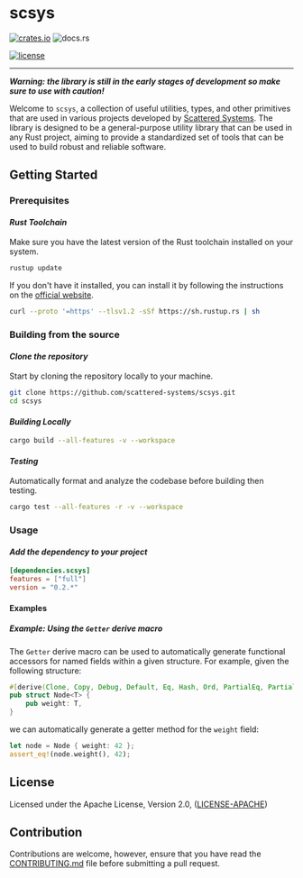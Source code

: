 # scsys

[![crates.io](https://img.shields.io/crates/v/scsys?style=for-the-badge&logo=rust)](https://crates.io/crates/scsys)
![docs.rs](https://img.shields.io/docsrs/scsys?style=for-the-badge&logo=rust)

[![license](https://img.shields.io/crates/l/scsys?style=for-the-badge)](https://crates.io/crates/scsys)

***

_**Warning: the library is still in the early stages of development so make sure to use with caution!**_

Welcome to `scsys`, a collection of useful utilities, types, and other primitives that are used in various projects developed by [Scattered Systems](https://github.com/scattered-systems). The library is designed to be a general-purpose utility library that can be used in any Rust project, aiming to provide a standardized set of tools that can be used to build robust and reliable software.

## Getting Started

### Prerequisites

#### _Rust Toolchain_

Make sure you have the latest version of the Rust toolchain installed on your system.

```bash
rustup update
```

If you don't have it installed, you can install it by following the instructions on the [official website](https://www.rust-lang.org/tools/install).

```bash
curl --proto '=https' --tlsv1.2 -sSf https://sh.rustup.rs | sh
```

### Building from the source

#### _Clone the repository_

Start by cloning the repository locally to your machine.

```bash
git clone https://github.com/scattered-systems/scsys.git
cd scsys
```

#### _Building Locally_

```bash
cargo build --all-features -v --workspace
```

#### _Testing_

Automatically format and analyze the codebase before building then testing.

```bash
cargo test --all-features -r -v --workspace
```

### Usage

#### _Add the dependency to your project_

```toml
[dependencies.scsys]
features = ["full"]
version = "0.2.*"
```

#### Examples

##### _Example: Using the `Getter` derive macro_

The `Getter` derive macro can be used to automatically generate functional accessors for named fields within a given structure. For example, given the following structure:

```rust
#[derive(Clone, Copy, Debug, Default, Eq, Hash, Ord, PartialEq, PartialOrd, scsys::Getter)]
pub struct Node<T> {
    pub weight: T,
}
```

we can automatically generate a getter method for the `weight` field:

```rust
let node = Node { weight: 42 };
assert_eq!(node.weight(), 42);
```

## License

Licensed under the Apache License, Version 2.0, ([LICENSE-APACHE](http://www.apache.org/licenses/LICENSE-2.0))

## Contribution

Contributions are welcome, however, ensure that you have read the [CONTRIBUTING.md](CONTRIBUTING.md) file before submitting a pull request.
